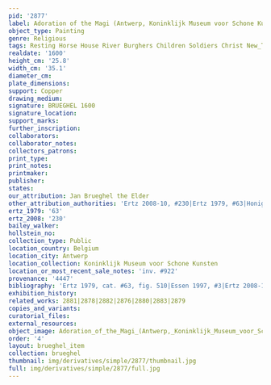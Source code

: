```yaml
---
pid: '2877'
label: Adoration of the Magi (Antwerp, Koninklijk Museum voor Schone Kunsten)
object_type: Painting
genre: Religious
tags: Resting Horse House River Burghers Children Soldiers Christ New_Testament Virgin_Mary
realdate: '1600'
height_cm: '25.8'
width_cm: '35.1'
diameter_cm: 
plate_dimensions: 
support: Copper
drawing_medium: 
signature: BRUEGHEL 1600
signature_location: 
support_marks: 
further_inscription: 
collaborators: 
collaborator_notes: 
collectors_patrons: 
print_type: 
print_notes: 
printmaker: 
publisher: 
states: 
our_attribution: Jan Brueghel the Elder
other_attribution_authorities: 'Ertz 2008-10, #230|Ertz 1979, #63|Honig database'
ertz_1979: '63'
ertz_2008: '230'
bailey_walker: 
hollstein_no: 
collection_type: Public
location_country: Belgium
location_city: Antwerp
location_collection: Koninklijk Museum voor Schone Kunsten
location_or_most_recent_sale_notes: 'inv. #922'
provenance: '4447'
bibliography: 'Ertz 1979, cat. #63, fig. 510|Essen 1997, #3|Ertz 2008-10, cat. #230'
exhibition_history: 
related_works: 2881|2878|2882|2876|2880|2883|2879
copies_and_variants: 
curatorial_files: 
external_resources: 
object_image: Adoration_of_the_Magi_(Antwerp,_Koninklijk_Museum_voor_Schone_Kunsten).jpg
order: '4'
layout: brueghel_item
collection: brueghel
thumbnail: img/derivatives/simple/2877/thumbnail.jpg
full: img/derivatives/simple/2877/full.jpg
---
```

